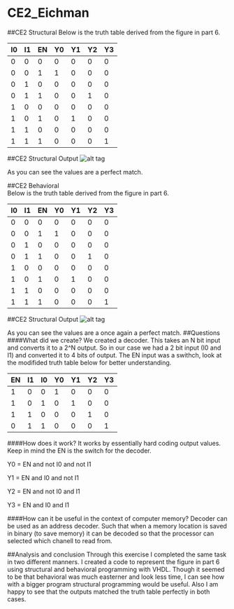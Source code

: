 CE2_Eichman
===
##CE2 Structural 
Below is the truth table derived from the figure in part 6.

| I0 | I1 | EN | Y0 | Y1 | Y2 | Y3 |
|----|----|----|----|----|----|----|
| 0  | 0  | 0  | 0  | 0  | 0  | 0  |
| 0  | 0  | 1  | 1  | 0  | 0  | 0  |
| 0  | 1  | 0  | 0  | 0  | 0  | 0  |
| 0  | 1  | 1  | 0  | 0  | 1  | 0  |
| 1  | 0  | 0  | 0  | 0  | 0  | 0  |
| 1  | 0  | 1  | 0  | 1  | 0  | 0  |
| 1  | 1  | 0  | 0  | 0  | 0  | 0  |
| 1  | 1  | 1  | 0  | 0  | 0  | 1  |
##CE2 Structural Output
![alt tag](https://raw2.github.com/DanielEichman/CE2/master/Decoder_Structural_testbench.jpg)

As you can see the values are a perfect match.

##CE2 Behavioral  
Below is the truth table derived from the figure in part 6.

| I0 | I1 | EN | Y0 | Y1 | Y2 | Y3 |
|----|----|----|----|----|----|----|
| 0  | 0  | 0  | 0  | 0  | 0  | 0  |
| 0  | 0  | 1  | 1  | 0  | 0  | 0  |
| 0  | 1  | 0  | 0  | 0  | 0  | 0  |
| 0  | 1  | 1  | 0  | 0  | 1  | 0  |
| 1  | 0  | 0  | 0  | 0  | 0  | 0  |
| 1  | 0  | 1  | 0  | 1  | 0  | 0  |
| 1  | 1  | 0  | 0  | 0  | 0  | 0  |
| 1  | 1  | 1  | 0  | 0  | 0  | 1  |
##CE2 Structural Output
![alt tag](https://raw2.github.com/DanielEichman/CE2/master/Decoder_Behavior_testbench.jpg)

As you can see the values are a once again a perfect match.
##Questions 
####What did we create?
We created a decoder. This takes an N bit input and converts it to a 2^N output. So in our case we had a 2 bit input (I0 and I1) and converted it to 4 bits of output. The EN input was a swithch, look at the modifided truth table below for better understanding. 

| EN | I1 | I0 | Y0 | Y1 | Y2 | Y3 |
|----|----|----|----|----|----|----|
| 1  | 0  | 0  | 1  | 0  | 0  | 0  |
| 1  | 0  | 1  | 0  | 1  | 0  | 0  |
| 1  | 1  | 0  | 0  | 0  | 1  | 0  |
| 0  | 1  | 1  | 0  | 0  | 0  | 1  |
####How does it work?
It works by essentially hard coding output values. Keep in mind the EN is the switch for the decoder. 

Y0 = EN and not I0 and not I1

Y1 = EN and I0 and not I1

Y2 = EN and not I0 and I1

Y3 = EN and I0 and I1

####How can it be useful in the context of computer memory? 
Decoder can be used as an address decoder. Such that when a memory location is saved in binary (to save memory) it can be decoded so that the processor can selected which chanell to read from. 

##Analysis and conclusion
Through this exercise I completed the same task in two different manners. I created a code to represent the figure in part 6 using structural and behavioral programming with VHDL. Though it seemed to be that behavioral was much easterner and look less time, I can see how with a bigger program structural programming would be useful. Also I am happy to see that the outputs matched the truth table perfectly in both cases.
